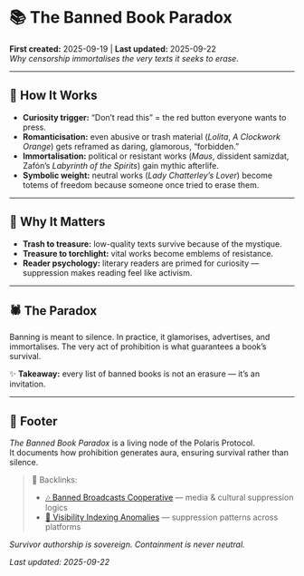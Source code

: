# 📚 The Banned Book Paradox  
**First created:** 2025-09-19 | **Last updated:** 2025-09-22  
*Why censorship immortalises the very texts it seeks to erase.*  

---

## 🍄 How It Works  
- **Curiosity trigger:** “Don’t read this” = the red button everyone wants to press.  
- **Romanticisation:** even abusive or trash material (*Lolita*, *A Clockwork Orange*) gets reframed as daring, glamorous, “forbidden.”  
- **Immortalisation:** political or resistant works (*Maus*, dissident samizdat, Zafón’s *Labyrinth of the Spirits*) gain mythic afterlife.  
- **Symbolic weight:** neutral works (*Lady Chatterley’s Lover*) become totems of freedom because someone once tried to erase them.  

---

## 🌿 Why It Matters  
- **Trash to treasure:** low-quality texts survive because of the mystique.  
- **Treasure to torchlight:** vital works become emblems of resistance.  
- **Reader psychology:** literary readers are primed for curiosity — suppression makes reading feel like activism.  

---

## 🕷️ The Paradox  
Banning is meant to silence. In practice, it glamorises, advertises, and immortalises. The very act of prohibition is what guarantees a book’s survival.  

✨ **Takeaway:** every list of banned books is not an erasure — it’s an invitation.  

---

## 🏮 Footer  

*The Banned Book Paradox* is a living node of the Polaris Protocol.  
It documents how prohibition generates aura, ensuring survival rather than silence.  

> 📡 Backlinks:  
> - [🎶 Banned Broadcasts Cooperative](../Big_Picture_Protocols/🎶_banned_broadcasts_cooperative.md) — media & cultural suppression logics  
> - [🔮 Visibility Indexing Anomalies](../Disruption_Kit/Containment_Scripts/🔮_visibility_indexing_anomalies.md) — suppression patterns across platforms  

*Survivor authorship is sovereign. Containment is never neutral.*  

_Last updated: 2025-09-22_  
